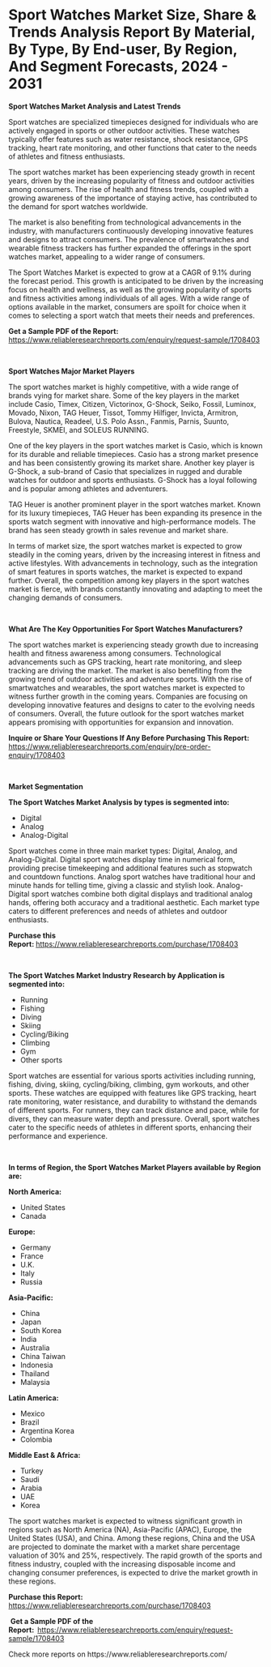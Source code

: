 <p><h1>Sport Watches Market Size, Share & Trends Analysis Report By Material, By Type, By End-user, By Region, And Segment Forecasts, 2024 - 2031</h1></p><p><strong>Sport Watches Market Analysis and Latest Trends</strong></p>
<p><p>Sport watches are specialized timepieces designed for individuals who are actively engaged in sports or other outdoor activities. These watches typically offer features such as water resistance, shock resistance, GPS tracking, heart rate monitoring, and other functions that cater to the needs of athletes and fitness enthusiasts.</p><p>The sport watches market has been experiencing steady growth in recent years, driven by the increasing popularity of fitness and outdoor activities among consumers. The rise of health and fitness trends, coupled with a growing awareness of the importance of staying active, has contributed to the demand for sport watches worldwide.</p><p>The market is also benefiting from technological advancements in the industry, with manufacturers continuously developing innovative features and designs to attract consumers. The prevalence of smartwatches and wearable fitness trackers has further expanded the offerings in the sport watches market, appealing to a wider range of consumers.</p><p>The Sport Watches Market is expected to grow at a CAGR of 9.1% during the forecast period. This growth is anticipated to be driven by the increasing focus on health and wellness, as well as the growing popularity of sports and fitness activities among individuals of all ages. With a wide range of options available in the market, consumers are spoilt for choice when it comes to selecting a sport watch that meets their needs and preferences.</p></p>
<p><strong>Get a Sample PDF of the Report:&nbsp;</strong> <a href="https://www.reliableresearchreports.com/enquiry/request-sample/1708403">https://www.reliableresearchreports.com/enquiry/request-sample/1708403</a></p>
<p>&nbsp;</p>
<p><strong>Sport Watches Major Market Players</strong></p>
<p><p>The sport watches market is highly competitive, with a wide range of brands vying for market share. Some of the key players in the market include Casio, Timex, Citizen, Victorinox, G-Shock, Seiko, Fossil, Luminox, Movado, Nixon, TAG Heuer, Tissot, Tommy Hilfiger, Invicta, Armitron, Bulova, Nautica, Readeel, U.S. Polo Assn., Fanmis, Parnis, Suunto, Freestyle, SKMEI, and SOLEUS RUNNING.</p><p>One of the key players in the sport watches market is Casio, which is known for its durable and reliable timepieces. Casio has a strong market presence and has been consistently growing its market share. Another key player is G-Shock, a sub-brand of Casio that specializes in rugged and durable watches for outdoor and sports enthusiasts. G-Shock has a loyal following and is popular among athletes and adventurers.</p><p>TAG Heuer is another prominent player in the sport watches market. Known for its luxury timepieces, TAG Heuer has been expanding its presence in the sports watch segment with innovative and high-performance models. The brand has seen steady growth in sales revenue and market share.</p><p>In terms of market size, the sport watches market is expected to grow steadily in the coming years, driven by the increasing interest in fitness and active lifestyles. With advancements in technology, such as the integration of smart features in sports watches, the market is expected to expand further. Overall, the competition among key players in the sport watches market is fierce, with brands constantly innovating and adapting to meet the changing demands of consumers.</p></p>
<p>&nbsp;</p>
<p><strong>What Are The Key Opportunities For Sport Watches Manufacturers?</strong></p>
<p><p>The sport watches market is experiencing steady growth due to increasing health and fitness awareness among consumers. Technological advancements such as GPS tracking, heart rate monitoring, and sleep tracking are driving the market. The market is also benefiting from the growing trend of outdoor activities and adventure sports. With the rise of smartwatches and wearables, the sport watches market is expected to witness further growth in the coming years. Companies are focusing on developing innovative features and designs to cater to the evolving needs of consumers. Overall, the future outlook for the sport watches market appears promising with opportunities for expansion and innovation.</p></p>
<p><strong>Inquire or Share Your Questions If Any Before Purchasing This Report:</strong> <a href="https://www.reliableresearchreports.com/enquiry/pre-order-enquiry/1708403">https://www.reliableresearchreports.com/enquiry/pre-order-enquiry/1708403</a></p>
<p>&nbsp;</p>
<p><strong>Market Segmentation</strong></p>
<p><strong>The Sport Watches Market Analysis by types is segmented into:</strong></p>
<p><ul><li>Digital</li><li>Analog</li><li>Analog-Digital</li></ul></p>
<p><p>Sport watches come in three main market types: Digital, Analog, and Analog-Digital. Digital sport watches display time in numerical form, providing precise timekeeping and additional features such as stopwatch and countdown functions. Analog sport watches have traditional hour and minute hands for telling time, giving a classic and stylish look. Analog-Digital sport watches combine both digital displays and traditional analog hands, offering both accuracy and a traditional aesthetic. Each market type caters to different preferences and needs of athletes and outdoor enthusiasts.</p></p>
<p><strong>Purchase this Report:&nbsp;</strong><a href="https://www.reliableresearchreports.com/purchase/1708403">https://www.reliableresearchreports.com/purchase/1708403</a></p>
<p>&nbsp;</p>
<p><strong>The Sport Watches Market Industry Research by Application is segmented into:</strong></p>
<p><ul><li>Running</li><li>Fishing</li><li>Diving</li><li>Skiing</li><li>Cycling/Biking</li><li>Climbing</li><li>Gym</li><li>Other sports</li></ul></p>
<p><p>Sport watches are essential for various sports activities including running, fishing, diving, skiing, cycling/biking, climbing, gym workouts, and other sports. These watches are equipped with features like GPS tracking, heart rate monitoring, water resistance, and durability to withstand the demands of different sports. For runners, they can track distance and pace, while for divers, they can measure water depth and pressure. Overall, sport watches cater to the specific needs of athletes in different sports, enhancing their performance and experience.</p></p>
<p>&nbsp;</p>
<p><strong>In terms of Region, the Sport Watches Market Players available by Region are:</strong></p>
<p>
    <p> <strong> North America: </strong>
        <ul>
            <li>United States</li>
            <li>Canada</li>
        </ul>
        </p> 
    <p> <strong> Europe: </strong>
        <ul>
            <li>Germany</li>
            <li>France</li>
            <li>U.K.</li>
            <li>Italy</li>
            <li>Russia</li>
        </ul>
        </p> 
    <p> <strong> Asia-Pacific: </strong>
        <ul>
            <li>China</li>
            <li>Japan</li>
            <li>South Korea</li>
            <li>India</li>
            <li>Australia</li>
            <li>China Taiwan</li>
            <li>Indonesia</li>
            <li>Thailand</li>
            <li>Malaysia</li>
        </ul>
        </p> 
    <p> <strong> Latin America: </strong>
        <ul>
            <li>Mexico</li>
            <li>Brazil</li>
            <li>Argentina Korea</li>
            <li>Colombia</li>
        </ul>
        </p> 
    <p> <strong> Middle East & Africa: </strong>
        <ul>
            <li>Turkey</li>
            <li>Saudi</li>
            <li>Arabia</li>
            <li>UAE</li>
            <li>Korea</li>
        </ul>
    </p>
    </p>
<p><p>The sport watches market is expected to witness significant growth in regions such as North America (NA), Asia-Pacific (APAC), Europe, the United States (USA), and China. Among these regions, China and the USA are projected to dominate the market with a market share percentage valuation of 30% and 25%, respectively. The rapid growth of the sports and fitness industry, coupled with the increasing disposable income and changing consumer preferences, is expected to drive the market growth in these regions.</p></p>
<p><strong>Purchase this Report: </strong><a href="https://www.reliableresearchreports.com/purchase/1708403">https://www.reliableresearchreports.com/purchase/1708403</a></p>
<p>&nbsp;<strong>Get a Sample PDF of the Report:&nbsp;&nbsp;</strong><a href="https://www.reliableresearchreports.com/enquiry/request-sample/1708403">https://www.reliableresearchreports.com/enquiry/request-sample/1708403</a></p>
<p><strong></strong></p>
<p>Check more reports on https://www.reliableresearchreports.com/</p>
